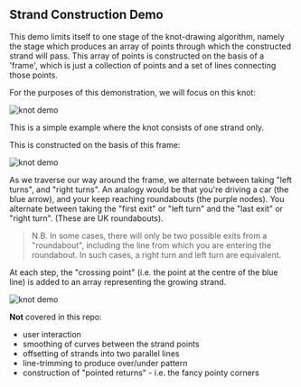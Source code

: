 ## Strand Construction Demo

This demo limits itself to one stage of the knot-drawing algorithm, namely the stage which produces an array of points through which the constructed strand will pass. This array of points is constructed on the basis of a 'frame', which is just a collection of points and a set of lines connecting those points.

For the purposes of this demonstration, we will focus on this knot:

![knot demo](https://i.imgur.com/v702syg.png)

This is a simple example where the knot consists of one strand only.

This is constructed on the basis of this frame:

![knot demo](https://i.imgur.com/cZDRlsZ.png)

As we traverse our way around the frame, we alternate between taking "left turns", and "right turns". An analogy would be that you're driving a car (the blue arrow), and your keep reaching roundabouts (the purple nodes). You alternate between taking the "first exit" or "left turn" and the "last exit" or "right turn". (These are UK roundabouts).

> N.B. In some cases, there will only be two possible exits from a "roundabout", including the line from which you are entering the roundabout. In such cases, a right turn and left turn are equivalent.

At each step, the "crossing point" (i.e. the point at the centre of the blue line) is added to an array representing the growing strand.

![knot demo](https://i.imgur.com/dUGQczy.gif)

**Not** covered in this repo:

- user interaction
- smoothing of curves between the strand points
- offsetting of strands into two parallel lines
- line-trimming to produce over/under pattern
- construction of "pointed returns" - i.e. the fancy pointy corners

